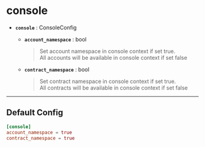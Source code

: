 # console

* **`console`** : ConsoleConfig  
  
   > 
  
  * **`account_namespace`** : bool  
    
     > 
     > Set account namespace in console context if set true.  
     > All accounts will be available in console context if set false  
     > 
    
    
  
  * **`contract_namespace`** : bool  
    
     > 
     > Set contract namespace in console context if set true.  
     > All contracts will be available in console context if set false  
     > 
    
    

---

## Default Config

```toml
[console]
account_namespace = true
contract_namespace = true
```